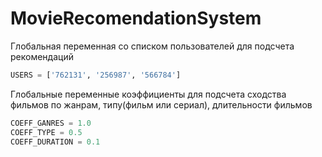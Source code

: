 # MovieRecomendationSystem

Глобальная переменная со списком пользователей для подсчета рекомендаций
```py
USERS = ['762131', '256987', '566784']
```
Глобальные переменные коэффициенты для подсчета сходства фильмов по жанрам, типу(фильм или сериал), длительности фильмов
```py
COEFF_GANRES = 1.0
COEFF_TYPE = 0.5
COEFF_DURATION = 0.1
```
